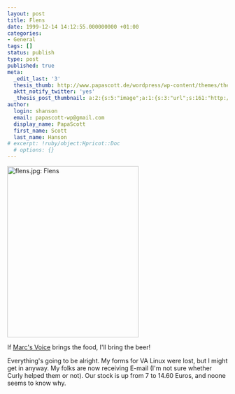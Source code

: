 ```yaml
---
layout: post
title: Flens
date: 1999-12-14 14:12:55.000000000 +01:00
categories:
- General
tags: []
status: publish
type: post
published: true
meta:
  _edit_last: '3'
  thesis_thumb: http://www.papascott.de/wordpress/wp-content/themes/thesis_151/lib/scripts/thumb.php?w=100&h=100&zc=1&q=100&src=http://www.papascott.de/images/mausnews/flens.jpg
  aktt_notify_twitter: 'yes'
  _thesis_post_thumbnail: a:2:{s:5:"image";a:1:{s:3:"url";s:161:"http://www.papascott.de/wordpress/wp-content/themes/thesis_151/lib/scripts/thumb.php?w=100&h=100&zc=1&q=100&src=http://www.papascott.de/images/mausnews/flens.jpg";}s:5:"frame";a:1:{s:2:"on";s:1:"1";}}
author:
  login: shanson
  email: papascott-wp@gmail.com
  display_name: PapaScott
  first_name: Scott
  last_name: Hanson
# excerpt: !ruby/object:Hpricot::Doc
  # options: {}
---
```

<p><img src="http://www.papascott.de/wordpress/wp-content/uploads/1999/12/flens.jpg" height="392" width="300" border="0" alt="flens.jpg: Flens" /></p>
<p>If <a href="http://marcsvoice.editthispage.com/1999/12/12">Marc's Voice</a> brings the food, I'll bring the beer!</p>
<p>Everything's going to be alright. My forms for VA Linux were lost, but I might get in anyway. My folks are now receiving E-mail (I'm not sure whether Curly helped them or not). Our stock is up from 7 to 14.60 Euros, and noone seems to know why.</p>
